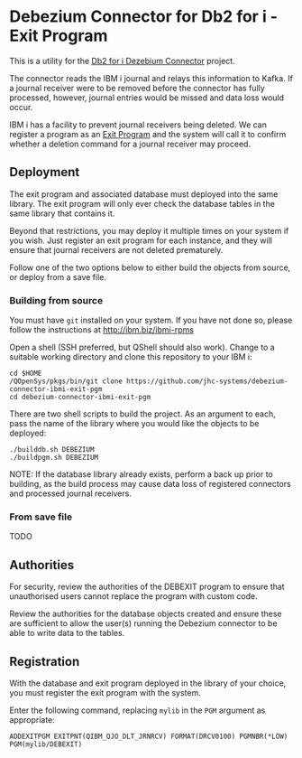 # Debezium Connector for Db2 for i - Exit Program

This is a utility for the [Db2 for i Dezebium Connector](https://github.com/jhc-systems/debezium-connector-ibmi) project.

The connector reads the IBM i journal and relays this information to Kafka. If a journal receiver were to be removed before the connector has fully processed, however, journal entries would be missed and data loss would occur.

IBM i has a facility to prevent journal receivers being deleted. We can register a program as an [Exit Program](https://www.ibm.com/docs/en/i/7.5?topic=concepts-exit-programs) and the system will call it to confirm whether a deletion command for a journal receiver may proceed.

## Deployment

The exit program and associated database must deployed into the same library. The exit program will only ever check the database tables in the same library that contains it.

Beyond that restrictions, you may deploy it multiple times on your system if you wish. Just register an exit program for each instance, and they will ensure that journal receivers are not deleted prematurely.

Follow one of the two options below to either build the objects from source, or deploy from a save file.

### Building from source

You must have `git` installed on your system. If you have not done so, please follow the instructions at http://ibm.biz/ibmi-rpms

Open a shell (SSH preferred, but QShell should also work). Change to a suitable working directory and clone this repository to your IBM i:

    cd $HOME
    /QOpenSys/pkgs/bin/git clone https://github.com/jhc-systems/debezium-connector-ibmi-exit-pgm
    cd debezium-connector-ibmi-exit-pgm

There are two shell scripts to build the project. As an argument to each, pass the name of the library where you would like the objects to be deployed:

    ./builddb.sh DEBEZIUM
    ./buildpgm.sh DEBEZIUM

NOTE: If the database library already exists, perform a back up prior to building, as the build process may cause data loss of registered connectors and processed journal receivers.

### From save file

TODO

## Authorities

For security, review the authorities of the DEBEXIT program to ensure that unauthorised users cannot replace the program with custom code.

Review the authorities for the database objects created and ensure these are sufficient to allow the user(s) running the Debezium connector to be able to write data to the tables.

## Registration

With the database and exit program deployed in the library of your choice, you must register the exit program with the system.

Enter the following command, replacing `mylib` in the `PGM` argument as appropriate:

    ADDEXITPGM EXITPNT(QIBM_QJO_DLT_JRNRCV) FORMAT(DRCV0100) PGMNBR(*LOW) PGM(mylib/DEBEXIT)